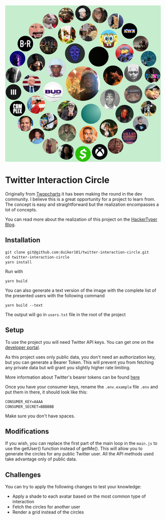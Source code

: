 
![Example](circle.png)

# Twitter Interaction Circle

Originally from [Twopcharts](https://twopcharts.com/) it has been making the round in the dev community.
I believe this is a great opportunity for a project to learn from. 
The concept is easy and straightforward but the realization encompasses a lot of concepts.

You can read more about the realization of this project on the [HackerTyper Blog](https://blog.hackertyper.net/post/twitter-interaction-circles-guide/).

## Installation
```shell script
git clone git@github.com:duiker101/twitter-interaction-circle.git
cd twitter-interaction-circle
yarn install
```

Run with 
```shell script
yarn build
```

You can also generate a text version of the image with the complete list of the presented users with the following command
```shell script
yarn build --text
```
The output will go in `users.txt` file in the root of the project

## Setup
To use the project you will need Twitter API keys. You can get one on the [developer portal](https://developer.twitter.com).

As this project uses only public data, you don't need an authorization key, but you can generate a Bearer Token. This will prevent you from fetching any private data but will grant you slightly higher rate limiting.

More information about Twitter's bearer tokens can be found [here](https://developer.twitter.com/en/docs/basics/authentication/oauth-2-0)

Once you have your consumer keys, rename the `.env.example` file `.env` and put them in there, it should look like this:

```dotenv
CONSUMER_KEY=AAAA
CONSUMER_SECRET=BBBBBB
```

Make sure you don't have spaces.

## Modifications

If you wish, you can replace the first part of the main loop in the `main.js` to use the getUser() function instead of getMe().
This will allow you to generate the circles for any public Twitter user. All the API methods used take advantage only of public data.

## Challenges

You can try to apply the following changes to test your knowledge:
- Apply a shade to  each avatar based on the most common type of interaction
- Fetch the circles for another user
- Render a grid instead of the circles
